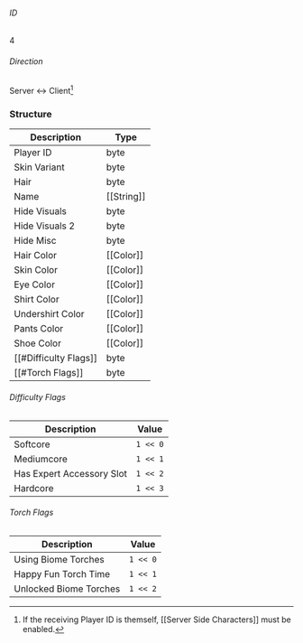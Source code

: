 ###### ID
4

###### Direction
Server <-> Client[^1]

### Structure
| Description           | Type       |
|-----------------------|------------|
| Player ID             | byte       |
| Skin Variant          | byte       |
| Hair                  | byte       |
| Name                  | [[String]] |
| Hide Visuals          | byte       |
| Hide Visuals 2        | byte       |
| Hide Misc             | byte       |
| Hair Color            | [[Color]]  |
| Skin Color            | [[Color]]  |
| Eye Color             | [[Color]]  |
| Shirt Color           | [[Color]]  |
| Undershirt Color      | [[Color]]  |
| Pants Color           | [[Color]]  |
| Shoe Color            | [[Color]]  |
| [[#Difficulty Flags]] | byte       |
| [[#Torch Flags]]      | byte       |

###### Difficulty Flags
| Description               | Value    |
|---------------------------|----------|
| Softcore                  | `1 << 0` |
| Mediumcore                | `1 << 1` |
| Has Expert Accessory Slot | `1 << 2` |
| Hardcore                  | `1 << 3` |

###### Torch Flags
| Description            | Value    |
|------------------------|----------|
| Using Biome Torches    | `1 << 0` |
| Happy Fun Torch Time   | `1 << 1` |
| Unlocked Biome Torches | `1 << 2` |

[^1]: If the receiving Player ID is themself, [[Server Side Characters]] must be enabled.